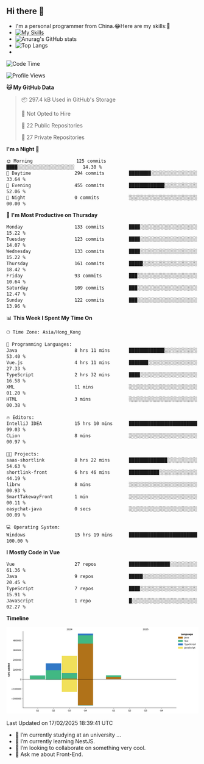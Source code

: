 ## Hi there 👋
- I'm a personal programmer from China.😂Here are my skills:🤔
- [![My Skills](https://skillicons.dev/icons?i=js,html,css,vue,typescript,java,golang)](https://skillicons.dev)
- ![Anurag's GitHub stats](https://github-readme-stats.vercel.app/api?username=FluffyChi-Xing&count_private=true&show_icons=true&theme=radical)
- ![Top Langs](https://github-readme-stats.vercel.app/api/top-langs/?username=FluffyChi-Xing)
- <!--START_SECTION:waka-->
![Code Time](http://img.shields.io/badge/Code%20Time-1%2C111%20hrs%2013%20mins-blue)

![Profile Views](http://img.shields.io/badge/Profile%20Views-0-blue)

**🐱 My GitHub Data** 

> 📦 297.4 kB Used in GitHub's Storage 
 > 
> 🚫 Not Opted to Hire
 > 
> 📜 22 Public Repositories 
 > 
> 🔑 27 Private Repositories 
 > 
**I'm a Night 🦉** 

```text
🌞 Morning                125 commits         ████░░░░░░░░░░░░░░░░░░░░░   14.30 % 
🌆 Daytime                294 commits         ████████░░░░░░░░░░░░░░░░░   33.64 % 
🌃 Evening                455 commits         █████████████░░░░░░░░░░░░   52.06 % 
🌙 Night                  0 commits           ░░░░░░░░░░░░░░░░░░░░░░░░░   00.00 % 
```
📅 **I'm Most Productive on Thursday** 

```text
Monday                   133 commits         ████░░░░░░░░░░░░░░░░░░░░░   15.22 % 
Tuesday                  123 commits         ████░░░░░░░░░░░░░░░░░░░░░   14.07 % 
Wednesday                133 commits         ████░░░░░░░░░░░░░░░░░░░░░   15.22 % 
Thursday                 161 commits         █████░░░░░░░░░░░░░░░░░░░░   18.42 % 
Friday                   93 commits          ███░░░░░░░░░░░░░░░░░░░░░░   10.64 % 
Saturday                 109 commits         ███░░░░░░░░░░░░░░░░░░░░░░   12.47 % 
Sunday                   122 commits         ███░░░░░░░░░░░░░░░░░░░░░░   13.96 % 
```


📊 **This Week I Spent My Time On** 

```text
🕑︎ Time Zone: Asia/Hong_Kong

💬 Programming Languages: 
Java                     8 hrs 11 mins       █████████████░░░░░░░░░░░░   53.40 % 
Vue.js                   4 hrs 11 mins       ███████░░░░░░░░░░░░░░░░░░   27.33 % 
TypeScript               2 hrs 32 mins       ████░░░░░░░░░░░░░░░░░░░░░   16.58 % 
XML                      11 mins             ░░░░░░░░░░░░░░░░░░░░░░░░░   01.20 % 
HTML                     3 mins              ░░░░░░░░░░░░░░░░░░░░░░░░░   00.38 % 

🔥 Editors: 
IntelliJ IDEA            15 hrs 10 mins      █████████████████████████   99.03 % 
CLion                    8 mins              ░░░░░░░░░░░░░░░░░░░░░░░░░   00.97 % 

🐱‍💻 Projects: 
saas-shortlink           8 hrs 22 mins       ██████████████░░░░░░░░░░░   54.63 % 
shortlink-front          6 hrs 46 mins       ███████████░░░░░░░░░░░░░░   44.19 % 
librw                    8 mins              ░░░░░░░░░░░░░░░░░░░░░░░░░   00.93 % 
SmartTakewayFront        1 min               ░░░░░░░░░░░░░░░░░░░░░░░░░   00.11 % 
easychat-java            0 secs              ░░░░░░░░░░░░░░░░░░░░░░░░░   00.09 % 

💻 Operating System: 
Windows                  15 hrs 19 mins      █████████████████████████   100.00 % 
```

**I Mostly Code in Vue** 

```text
Vue                      27 repos            ███████████████░░░░░░░░░░   61.36 % 
Java                     9 repos             █████░░░░░░░░░░░░░░░░░░░░   20.45 % 
TypeScript               7 repos             ████░░░░░░░░░░░░░░░░░░░░░   15.91 % 
JavaScript               1 repo              █░░░░░░░░░░░░░░░░░░░░░░░░   02.27 % 
```



**Timeline**

![Lines of Code chart](https://raw.githubusercontent.com/FluffyChi-Xing/FluffyChi-Xing/main/assets/bar_graph.png)


 Last Updated on 17/02/2025 18:39:41 UTC
<!--END_SECTION:waka-->
- 🔭 I’m currently studying at an university ...
- 🌱 I’m currently learning NestJS.
- 👯 I’m looking to collaborate on something very cool.
- 💬 Ask me about Front-End.
